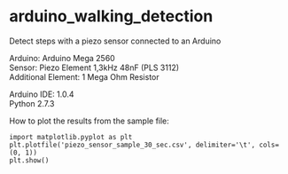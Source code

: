 arduino_walking_detection
=========================

Detect steps with a piezo sensor connected to an Arduino 


Arduino: Arduino Mega 2560  
Sensor: Piezo Element 1,3kHz 48nF (PLS 3112)  
Additional Element: 1 Mega Ohm Resistor  

Arduino IDE: 1.0.4  
Python 2.7.3  

How to plot the results from the sample file:  

    import matplotlib.pyplot as plt
    plt.plotfile('piezo_sensor_sample_30_sec.csv', delimiter='\t', cols=(0, 1))
    plt.show()



